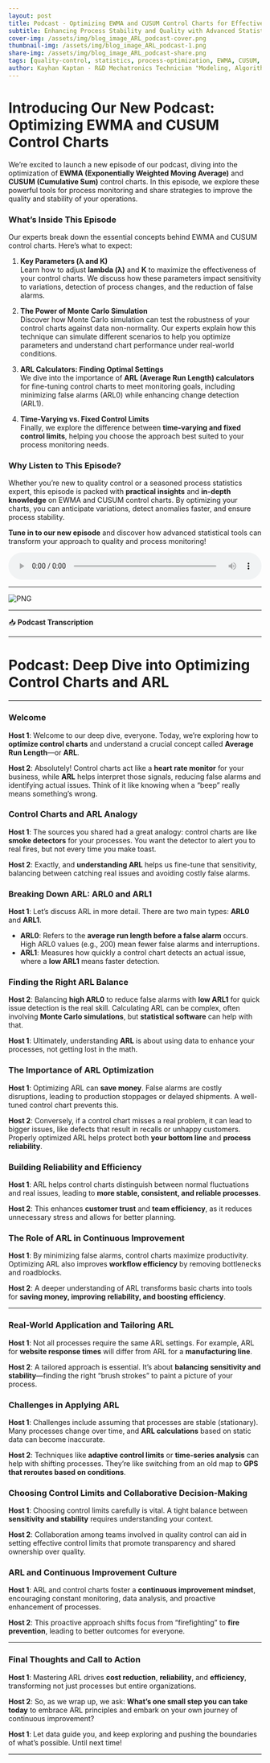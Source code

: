 ```yaml
---
layout: post
title: Podcast - Optimizing EWMA and CUSUM Control Charts for Effective Process Monitoring
subtitle: Enhancing Process Stability and Quality with Advanced Statistical Tools
cover-img: /assets/img/blog_image_ARL_podcast-cover.png
thumbnail-img: /assets/img/blog_image_ARL_podcast-1.png
share-img: /assets/img/blog_image_ARL_podcast-share.png
tags: [quality-control, statistics, process-optimization, EWMA, CUSUM, manufacturing, data-analysis]
author: Kayhan Kaptan - R&D Mechatronics Technician "Modeling, Algorithms, Validation" TEAM - Expert in Medical Physics Quality Control
---
```


# Introducing Our New Podcast: Optimizing EWMA and CUSUM Control Charts

We’re excited to launch a new episode of our podcast, diving into the optimization of **EWMA (Exponentially Weighted Moving Average)** and **CUSUM (Cumulative Sum)** control charts. In this episode, we explore these powerful tools for process monitoring and share strategies to improve the quality and stability of your operations.

### What’s Inside This Episode

Our experts break down the essential concepts behind EWMA and CUSUM control charts. Here’s what to expect:

1. **Key Parameters (λ and K)**  
   Learn how to adjust **lambda (λ)** and **K** to maximize the effectiveness of your control charts. We discuss how these parameters impact sensitivity to variations, detection of process changes, and the reduction of false alarms.

2. **The Power of Monte Carlo Simulation**  
   Discover how Monte Carlo simulation can test the robustness of your control charts against data non-normality. Our experts explain how this technique can simulate different scenarios to help you optimize parameters and understand chart performance under real-world conditions.

3. **ARL Calculators: Finding Optimal Settings**  
   We dive into the importance of **ARL (Average Run Length) calculators** for fine-tuning control charts to meet monitoring goals, including minimizing false alarms (ARL0) while enhancing change detection (ARL1).

4. **Time-Varying vs. Fixed Control Limits**  
   Finally, we explore the difference between **time-varying and fixed control limits**, helping you choose the approach best suited to your process monitoring needs.

### Why Listen to This Episode?

Whether you’re new to quality control or a seasoned process statistics expert, this episode is packed with **practical insights** and **in-depth knowledge** on EWMA and CUSUM control charts. By optimizing your charts, you can anticipate variations, detect anomalies faster, and ensure process stability.

**Tune in to our new episode** and discover how advanced statistical tools can transform your approach to quality and process monitoring!

<audio controls style="width: 100%; max-width: 600px;">
  <source src="/podcast_kds/podcast-article ARL.wav" type="audio/wav">
  Your browser does not support the audio element.
</audio>

---

![PNG](/assets/img/blog_image_ARL_podcast-share.png)

---

📥 **Podcast Transcription**

---

# Podcast: Deep Dive into Optimizing Control Charts and ARL

---

### Welcome
**Host 1**: Welcome to our deep dive, everyone. Today, we’re exploring how to **optimize control charts** and understand a crucial concept called **Average Run Length**—or **ARL**.

**Host 2**: Absolutely! Control charts act like a **heart rate monitor** for your business, while **ARL** helps interpret those signals, reducing false alarms and identifying actual issues. Think of it like knowing when a “beep” really means something’s wrong.

### Control Charts and ARL Analogy
**Host 1**: The sources you shared had a great analogy: control charts are like **smoke detectors** for your processes. You want the detector to alert you to real fires, but not every time you make toast.

**Host 2**: Exactly, and **understanding ARL** helps us fine-tune that sensitivity, balancing between catching real issues and avoiding costly false alarms.

### Breaking Down ARL: ARL0 and ARL1
**Host 1**: Let’s discuss ARL in more detail. There are two main types: **ARL0** and **ARL1**.

- **ARL0**: Refers to the **average run length before a false alarm** occurs. High ARL0 values (e.g., 200) mean fewer false alarms and interruptions. 
- **ARL1**: Measures how quickly a control chart detects an actual issue, where a **low ARL1** means faster detection.

### Finding the Right ARL Balance
**Host 2**: Balancing **high ARL0** to reduce false alarms with **low ARL1** for quick issue detection is the real skill. Calculating ARL can be complex, often involving **Monte Carlo simulations**, but **statistical software** can help with that.

**Host 1**: Ultimately, understanding **ARL** is about using data to enhance your processes, not getting lost in the math.

### The Importance of ARL Optimization
**Host 1**: Optimizing ARL can **save money**. False alarms are costly disruptions, leading to production stoppages or delayed shipments. A well-tuned control chart prevents this.

**Host 2**: Conversely, if a control chart misses a real problem, it can lead to bigger issues, like defects that result in recalls or unhappy customers. Properly optimized ARL helps protect both **your bottom line** and **process reliability**.

### Building Reliability and Efficiency
**Host 1**: ARL helps control charts distinguish between normal fluctuations and real issues, leading to **more stable, consistent, and reliable processes**.

**Host 2**: This enhances **customer trust** and **team efficiency**, as it reduces unnecessary stress and allows for better planning.

### The Role of ARL in Continuous Improvement
**Host 1**: By minimizing false alarms, control charts maximize productivity. Optimizing ARL also improves **workflow efficiency** by removing bottlenecks and roadblocks.

**Host 2**: A deeper understanding of ARL transforms basic charts into tools for **saving money, improving reliability, and boosting efficiency**.

---

### Real-World Application and Tailoring ARL
**Host 1**: Not all processes require the same ARL settings. For example, ARL for **website response times** will differ from ARL for a **manufacturing line**.

**Host 2**: A tailored approach is essential. It’s about **balancing sensitivity and stability**—finding the right “brush strokes” to paint a picture of your process.

### Challenges in Applying ARL
**Host 1**: Challenges include assuming that processes are stable (stationary). Many processes change over time, and **ARL calculations** based on static data can become inaccurate.

**Host 2**: Techniques like **adaptive control limits** or **time-series analysis** can help with shifting processes. They’re like switching from an old map to **GPS that reroutes based on conditions**.

### Choosing Control Limits and Collaborative Decision-Making
**Host 1**: Choosing control limits carefully is vital. A tight balance between **sensitivity and stability** requires understanding your context.

**Host 2**: Collaboration among teams involved in quality control can aid in setting effective control limits that promote transparency and shared ownership over quality.

### ARL and Continuous Improvement Culture
**Host 1**: ARL and control charts foster a **continuous improvement mindset**, encouraging constant monitoring, data analysis, and proactive enhancement of processes.

**Host 2**: This proactive approach shifts focus from “firefighting” to **fire prevention**, leading to better outcomes for everyone.

---

### Final Thoughts and Call to Action
**Host 1**: Mastering ARL drives **cost reduction**, **reliability**, and **efficiency**, transforming not just processes but entire organizations.

**Host 2**: So, as we wrap up, we ask: **What’s one small step you can take today** to embrace ARL principles and embark on your own journey of continuous improvement?

**Host 1**: Let data guide you, and keep exploring and pushing the boundaries of what’s possible. Until next time!

--- 
